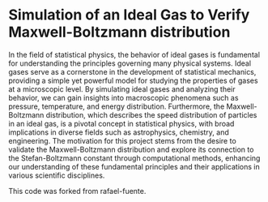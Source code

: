 # Simulation of an Ideal Gas to Verify Maxwell-Boltzmann distribution

In the field of statistical physics, the behavior of ideal gases is fundamental for understanding the principles governing many physical systems. Ideal gases serve as a cornerstone in the development of statistical mechanics, providing a simple yet powerful model for studying the properties of gases at a microscopic level. By simulating ideal gases and analyzing their behavior, we can gain insights into macroscopic phenomena such as pressure, temperature, and energy distribution. Furthermore, the Maxwell-Boltzmann distribution, which describes the speed distribution of particles in an ideal gas, is a pivotal concept in statistical physics, with broad implications in diverse fields such as astrophysics, chemistry, and engineering. The motivation for this project stems from the desire to validate the Maxwell-Boltzmann distribution and explore its connection to the Stefan-Boltzmann constant through computational methods, enhancing our understanding of these fundamental principles and their applications in various scientific disciplines.

This code was forked from rafael-fuente. 

